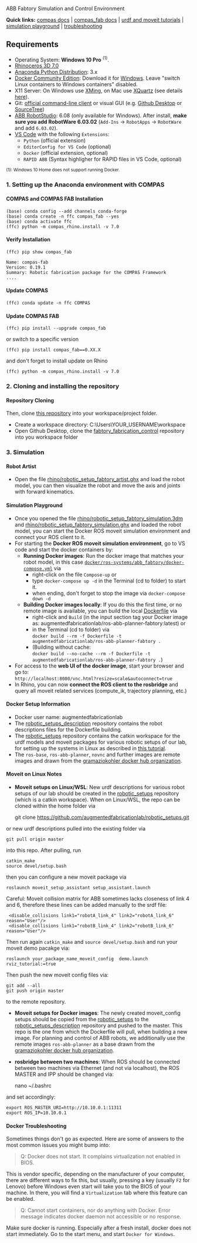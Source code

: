 ABB Fabtory Simulation and Control Environment

**Quick links:** [compas docs](https://compas-dev.github.io/main/) | [compas_fab docs](https://gramaziokohler.github.io/compas_fab/latest/) | [urdf and moveit tutorials](https://gramaziokohler.github.io/compas_fab/latest/examples/03_backends_ros/07_ros_create_urdf_ur5_with_measurement_tool.html) | [simulation playground](#Alte-Schmiede-Simulation-Playground) | [troubleshooting](#docker-troubleshooting)

## Requirements

* Operating System: **Windows 10 Pro** <sup>(1)</sup>.
* [Rhinoceros 3D 7.0](https://www.rhino3d.com/)
* [Anaconda Python Distribution](https://www.anaconda.com/download/): 3.x
* [Docker Community Edition](https://www.docker.com/get-started): Download it for [Windows](https://store.docker.com/editions/community/docker-ce-desktop-windows). Leave "switch Linux containers to Windows containers" disabled.
* X11 Server: On Windows use [XMing](https://sourceforge.net/projects/xming/), on Mac use [XQuartz](https://www.xquartz.org/) (see details [here](https://medium.com/@mreichelt/how-to-show-x11-windows-within-docker-on-mac-50759f4b65cb)).
* Git: [official command-line client](https://git-scm.com/) or visual GUI (e.g. [Github Desktop](https://desktop.github.com/) or [SourceTree](https://www.sourcetreeapp.com/))
* [ABB RobotStudio](https://new.abb.com/products/robotics/robotstudio/downloads): 6.08 (only available for Windows). After install, **make sure you add RobotWare 6.03.02** (`Add-Ins` -> `RobotApps` -> `RobotWare` and add `6.03.02`).
* [VS Code](https://code.visualstudio.com/) with the following `Extensions`:
  * `Python` (official extension)
  * `EditorConfig for VS Code` (optional)
  * `Docker` (official extension, optional)
  * `RAPID ABB` (Syntax highligher for RAPID files in VS Code, optional)

<sup>(1): Windows 10 Home does not support running Docker.</sup>

### 1. Setting up the Anaconda environment with COMPAS

#### COMPAS and COMPAS FAB Installation
    
    (base) conda config --add channels conda-forge
    (base) conda create -n ffc compas_fab --yes
    (base) conda activate ffc
    (ffc) python -m compas_rhino.install -v 7.0
    
#### Verify Installation

    (ffc) pip show compas_fab
    
    Name: compas-fab
    Version: 0.19.1
    Summary: Robotic fabrication package for the COMPAS Framework
    ....
    
#### Update COMPAS
 
    (ffc) conda update -n ffc COMPAS

#### Update COMPAS FAB

    (ffc) pip install --upgrade compas_fab
    
or switch to a specific version

    (ffc) pip install compas_fab==0.XX.X
    
and don't forget to install update on Rhino

    (ffc) python -m compas_rhino.install -v 7.0
    
### 2. Cloning and installing the repository

#### Repository Cloning
Then, clone [this repository](https://github.com/augmentedfabricationlab/fabtory_fabrication_control) into your workspace/project folder.  

* Create a workspace directory: C:\Users\YOUR_USERNAME\workspace
* Open Github Desktop, clone the [fabtory_fabrication_control](https://github.com/augmentedfabricationlab/fabtory_fabrication_control) repository into you workspace folder 


### 3. Simulation

#### Robot Artist

* Open the file [rhino/robotic_setup_fabtory_artist.ghx](rhino/robotic_setup_fabtory_artist.ghx) and load the robot model, you can then visualize the robot and move the axis and joints with forward kinematics.

#### Simulation Playground

* Once you opened the file [rhino/robotic_setup_fabtory_simulation.3dm](rhino/robotic_setup_fabtory_simulation.3dm) and [rhino/robotic_setup_fabtory_simulation.ghx](rhino/robotic_setup_fabtory_simulation.ghx) and loaded the robot model, you can start the Docker ROS moveit simulation environment and connect your ROS client to it.
* For starting the __Docker ROS moveit simulation environment__, go to VS code and start the docker containers by:
  * __Running Docker images__: Run the docker image that matches your robot model, in this case [`docker/ros-systems/abb_fabtory/docker-compose.yml`](docker/ros-systems/abb_fabtory/docker-compose.yml) via 
    * right-click on the file `Compose-up` or 
    * type `docker-compose up -d` in the Terminal (cd to folder) to start it.
    * when ending, don't forget to stop the image via `docker-compose down -d`
  * __Building Docker images locally__: If you do this the first time, or no remote image is available, you can build the local [Dockerfile](docker\docker-images\Dockerfile) via 
    * right-click and `Build` (in the input section tag your Docker image as: augmentedfabricationlab/ros-abb-planner-fabtory:latest) or 
    * in the Terminal (cd to folder) via <br/> `docker build --rm -f Dockerfile -t augmentedfabricationlab/ros-abb-planner-fabtory .` 
    * (Building without cache: <br/> `docker build --no-cache --rm -f Dockerfile -t augmentedfabricationlab/ros-abb-planner-fabtory .`)
* For access to the __web UI of the docker image__, start your browser and go to:<br/>
`http://localhost:8080/vnc.html?resize=scale&autoconnect=true`
* In Rhino, you can now __connect the ROS client to the rosbridge__ and query all moveit related services (compute_ik, trajectory planning, etc.)

#### Docker Setup Information
* Docker user name: augmentedfabricationlab
* The [robotic_setups_description](https://github.com/augmentedfabricationlab/robotic_setups_description.git) repository contains the robot descriptions files for the Dockerfile building.
* The [robotic_setups](https://github.com/augmentedfabricationlab/robotic_setups.git) repository contains the catkin workspace for the urdf models and moveit packages for various robotic setups of our lab, for setting up the systems in Linux as described in [this tutorial](https://gramaziokohler.github.io/compas_fab/latest/examples/03_backends_ros/07_ros_create_urdf_ur5_with_measurement_tool.html).
* The `ros-base`, `ros-abb-planner`, `novnc` and further images are remote images and drawn from the [gramaziokohler docker hub organization](https://hub.docker.com/u/gramaziokohler).

#### Moveit on Linux Notes

    
* __Moveit setups on Linux/WSL__: New urdf descriptions for various robot setups of our lab should be created in the [robotic_setups](https://github.com/augmentedfabricationlab/robotic_setups.git) repository (which is a catkin workspace). When on Linux/WSL, the repo can be cloned within the home folder via 

    git clone https://github.com/augmentedfabricationlab/robotic_setups.git
    
or new urdf descriptions pulled into the existing folder via
    
    git pull origin master

into this repo. After pulling, run
    
    catkin_make
    source devel/setup.bash
 
 then you can configure a new moveit package via
 
    roslaunch moveit_setup_assistant setup_assistant.launch
    
 Careful: Moveit collision matrix for ABB sometimes lacks closeness of link 4 and 6, therefore these lines can be added manually to the srdf file:
 
     <disable_collisions link1="robotA_link_4" link2="robotA_link_6" reason="User"/>
     <disable_collisions link1="robotB_link_4" link2="robotB_link_6" reason="User"/>
 
 Then run again `catkin_make` and `source devel/setup.bash` and run your moveit demo pacakge via:
 
    roslaunch your_package_name_moveit_config  demo.launch rviz_tutorial:=true
    
 Then push the new moveit config files via:
 
    git add --all
    git push origin master
    
 to the remote repository.
 
 * __Moveit setups for Docker images__: The newly created moveit_config setups should be copied from the [robotic_setups](https://github.com/augmentedfabricationlab/robotic_setups.git) to the [robotic_setups_description](https://github.com/augmentedfabricationlab/robotic_setups_description.git) repository and pushed to the master. This repo is the one from which the Dockerfile will pull, when building a new image. For planning and control of ABB robots, we additionally use the remote images `ros-abb-planner` as a base drawn from the [gramaziokohler docker hub organization](https://hub.docker.com/u/gramaziokohler).

 * __rosbridge between two machines__: When ROS should be connected between two machines via Ethernet (and not via localhost), the ROS MASTER and IPP should be changed via: 

    nano ~/.bashrc

 and set accordingly:

    export ROS_MASTER_URI=http://10.10.0.1:11311
    export ROS_IP=10.10.0.1

#### Docker Troubleshooting

Sometimes things don't go as expected. Here are some of answers to the most common issues you might bump into:

> Q: Docker does not start. It complains virtualization not enabled in BIOS.

This is vendor specific, depending on the manufacturer of your computer, there are different ways to fix this, but usually, pressing a key (usually `F2` for Lenovo) before Windows even start will take you to the BIOS of your machine. In there, you will find a `Virtualization` tab where this feature can be enabled.

> Q: Cannot start containers, nor do anything with Docker. Error message indicates docker daemon not accessible or no response.

Make sure docker is running. Especially after a fresh install, docker does not start immediately. Go to the start menu, and start `Docker for Windows`.


